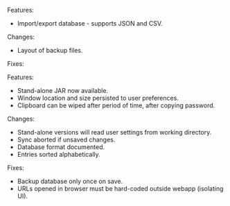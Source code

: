 Features:
- Import/export database - supports JSON and CSV.

Changes:
- Layout of backup files.

Fixes:


Features:
- Stand-alone JAR now available.
- Window location and size persisted to user preferences.
- Clipboard can be wiped after period of time, after copying password.

Changes:
- Stand-alone versions will read user settings from working directory.
- Sync aborted if unsaved changes.
- Database format documented.
- Entries sorted alphabetically.

Fixes:
- Backup database only once on save.
- URLs opened in browser must be hard-coded outside webapp (isolating UI).
